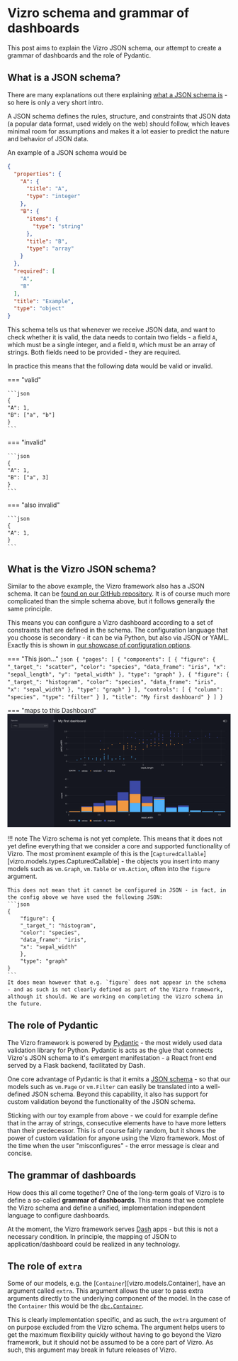 # Vizro schema and grammar of dashboards

This post aims to explain the Vizro JSON schema, our attempt to create a grammar of dashboards and the role of Pydantic.

## What is a JSON schema?

There are many explanations out there explaining [what a JSON schema is](https://blog.postman.com/what-is-json-schema) - so here is only a very short intro.

A JSON schema defines the rules, structure, and constraints that JSON data (a popular data format, used widely on the web) should follow, which leaves minimal room for assumptions and makes it a lot easier to predict the nature and behavior of JSON data.

An example of a JSON schema would be

```json
{
  "properties": {
    "A": {
      "title": "A",
      "type": "integer"
    },
    "B": {
      "items": {
        "type": "string"
      },
      "title": "B",
      "type": "array"
    }
  },
  "required": [
    "A",
    "B"
  ],
  "title": "Example",
  "type": "object"
}
```

This schema tells us that whenever we receive JSON data, and want to check whether it is valid, the data needs to contain two fields - a field `A`, which must be a single integer, and a field `B`, which must be an array of strings. Both fields need to be provided - they are required.

In practice this means that the following data would be valid or invalid.

=== "valid"

    ```json
    {
    "A": 1,
    "B": ["a", "b"]
    }
    ```

=== "invalid"

    ```json
    {
    "A": 1,
    "B": ["a", 3]
    }
    ```
=== "also invalid"

    ```json
    {
    "A": 1,
    }
    ```

## What is the Vizro JSON schema?

Similar to the above example, the Vizro framework also has a JSON schema. It can be [found on our GitHub repository](https://github.com/mckinsey/vizro/tree/main/vizro-core/schemas). It is of course much more complicated than the simple schema above, but it follows generally the same principle.

This means you can configure a Vizro dashboard according to a set of constraints that are defined in the schema. The configuration language that you choose is secondary - it can be via Python, but also via JSON or YAML. Exactly this is shown in [our showcase of configuration options](../user-guides/dashboard.md#use-dashboard-configuration-options). 


=== "This json..."
    ```json
    {
        "pages": [
        {
            "components": [
            {
                "figure": {
                "_target_": "scatter",
                "color": "species",
                "data_frame": "iris",
                "x": "sepal_length",
                "y": "petal_width"
                },
                "type": "graph"
            },
            {
                "figure": {
                "_target_": "histogram",
                "color": "species",
                "data_frame": "iris",
                "x": "sepal_width"
                },
                "type": "graph"
            }
            ],
            "controls": [
            {
                "column": "species",
                "type": "filter"
            }
            ],
            "title": "My first dashboard"
        }
        ]
    }
    ```

=== "maps to this Dashboard"
    [![Dashboard]][dashboard]

!!! note
    The Vizro schema is not yet complete. This means that it does not yet define everything that we consider a core and supported functionality of Vizro. The most prominent example of this is the [`CapturedCallable`][vizro.models.types.CapturedCallable] - the objects you insert into many models such as `vm.Graph`, `vm.Table` or `vm.Action`, often into the `figure` argument.

    This does not mean that it cannot be configured in JSON - in fact, in the config above we have used the following JSON:
    ```json
    {
        "figure": {
        "_target_": "histogram",
        "color": "species",
        "data_frame": "iris",
        "x": "sepal_width"
        },
        "type": "graph"
    }
    ```
    It does mean however that e.g. `figure` does not appear in the schema - and as such is not clearly defined as part of the Vizro framework, although it should. We are working on completing the Vizro schema in the future.

## The role of Pydantic

The Vizro framework is powered by [Pydantic](https://docs.pydantic.dev/latest/) - the most widely used data validation library for Python. Pydantic is acts as the glue that connects Vizro's JSON schema to it's emergent manifestation - a React front end served by a Flask backend, facilitated by Dash.

One core advantage of Pydantic is that it emits a [JSON schema](https://blog.postman.com/what-is-json-schema) - so that our models such as `vm.Page` or `vm.Filter` can easily be translated into a well-defined JSON schema. Beyond this capability, it also has support for custom validation beyond the functionality of the JSON schema.

Sticking with our toy example from above - we could for example define that in the array of strings, consecutive elements have to have more letters than their predecessor. This is of course fairly random, but it shows the power of custom validation for anyone using the Vizro framework. Most of the time when the user "misconfigures" - the error message is clear and concise.

## The grammar of dashboards

How does this all come together? One of the long-term goals of Vizro is to define a so-called **grammar of dashboards**. This means that we complete the Vizro schema and define a unified, implementation independent language to configure dashboards.

At the moment, the Vizro framework serves [Dash](https://github.com/plotly/dash) apps - but this is not a necessary condition. In principle, the mapping of JSON to application/dashboard could be realized in any technology.

## The role of `extra`

Some of our models, e.g. the [`Container`][vizro.models.Container], have an argument called `extra`. This argument allows the user to pass extra arguments directly to the underlying component of the model. In the case of the `Container` this would be the [`dbc.Container`](https://dash-bootstrap-components.opensource.faculty.ai/docs/components/layout/).

This is clearly implementation specific, and as such, the `extra` argument of on purpose excluded from the Vizro schema. The argument helps users to get the maximum flexibility quickly without having to go beyond the Vizro framework, but it should not be assumed to be a core part of Vizro. As such, this argument may break in future releases of Vizro.



[dashboard]: ../../assets/user_guides/dashboard/dashboard.png